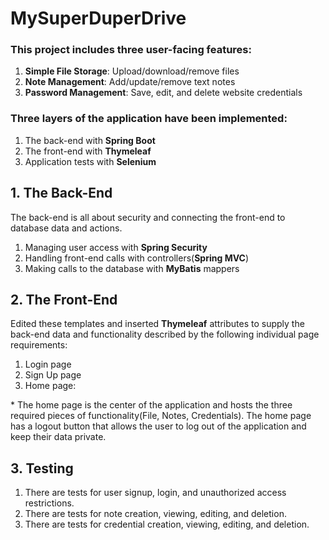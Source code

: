# MySuperDuperDrive

### This project includes three user-facing features:

1. **Simple File Storage**: Upload/download/remove files
2. **Note Management**: Add/update/remove text notes
3. **Password Management**: Save, edit, and delete website credentials

### Three layers of the application have been implemented: 
1. The back-end with **Spring Boot**
2. The front-end with **Thymeleaf**
3. Application tests with **Selenium**

## 1. The Back-End
The back-end is all about security and connecting the front-end to database data and actions.

1. Managing user access with **Spring Security**
2. Handling front-end calls with controllers(**Spring MVC**)
3. Making calls to the database with **MyBatis** mappers

## 2. The Front-End
Edited these templates and inserted **Thymeleaf** attributes to supply the back-end data and functionality described by the following individual page requirements:

1. Login page
2. Sign Up page
3. Home page: 

\* The home page is the center of the application and hosts the three required pieces of functionality(File, Notes, Credentials). The home page has a logout button that allows the user to log out of the application and keep their data private.

## 3. Testing

1. There are tests for user signup, login, and unauthorized access restrictions.
2. There are tests for note creation, viewing, editing, and deletion.
3. There are tests for credential creation, viewing, editing, and deletion.
